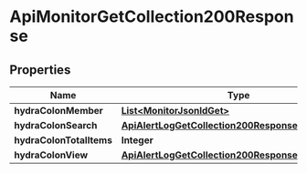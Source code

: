 

# ApiMonitorGetCollection200Response


## Properties

| Name | Type | Description | Notes |
|------------ | ------------- | ------------- | -------------|
|**hydraColonMember** | [**List&lt;MonitorJsonldGet&gt;**](MonitorJsonldGet.md) |  |  |
|**hydraColonSearch** | [**ApiAlertLogGetCollection200ResponseHydraSearch**](ApiAlertLogGetCollection200ResponseHydraSearch.md) |  |  [optional] |
|**hydraColonTotalItems** | **Integer** |  |  [optional] |
|**hydraColonView** | [**ApiAlertLogGetCollection200ResponseHydraView**](ApiAlertLogGetCollection200ResponseHydraView.md) |  |  [optional] |



